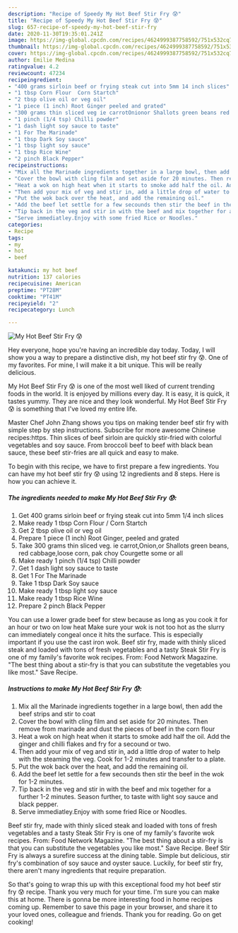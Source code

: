 ```yaml
---
description: "Recipe of Speedy My Hot Beef Stir Fry 😰"
title: "Recipe of Speedy My Hot Beef Stir Fry 😰"
slug: 657-recipe-of-speedy-my-hot-beef-stir-fry
date: 2020-11-30T19:35:01.241Z
image: https://img-global.cpcdn.com/recipes/4624999387758592/751x532cq70/my-hot-beef-stir-fry-😰-recipe-main-photo.jpg
thumbnail: https://img-global.cpcdn.com/recipes/4624999387758592/751x532cq70/my-hot-beef-stir-fry-😰-recipe-main-photo.jpg
cover: https://img-global.cpcdn.com/recipes/4624999387758592/751x532cq70/my-hot-beef-stir-fry-😰-recipe-main-photo.jpg
author: Emilie Medina
ratingvalue: 4.2
reviewcount: 47234
recipeingredient:
- "400 grams sirloin beef or frying steak cut into 5mm 14 inch slices"
- "1 tbsp Corn Flour  Corn Startch"
- "2 tbsp olive oil or veg oil"
- "1 piece (1 inch) Root Ginger peeled and grated"
- "300 grams thin sliced veg ie carrotOnionor Shallots green beans red cabbageloose corn pak choy Courgette some or all"
- "1 pinch (1/4 tsp) Chilli powder"
- "1 dash light soy sauce to taste"
- "1 For The Marinade"
- "1 tbsp Dark Soy sauce"
- "1 tbsp light soy sauce"
- "1 tbsp Rice Wine"
- "2 pinch Black Pepper"
recipeinstructions:
- "Mix all the Marinade ingredients together in a large bowl, then add the beef strips and stir to coat"
- "Cover the bowl with cling film and set aside for 20 minutes. Then remove from marinade and dust the pieces of beef in the corn flour"
- "Heat a wok on high heat when it starts to smoke add half the oil. Add the ginger and chilli flakes and fry for a secound or two."
- "Then add your mix of veg and stir in, add a little drop of water to help with the steaming the veg. Cook for 1-2 minutes and transfer to a plate."
- "Put the wok back over the heat, and add the remaining oil."
- "Add the beef let settle for a few secounds then stir the beef in the wok for 1-2 minutes."
- "Tip back in the veg and stir in with the beef and mix together for a further 1-2 minutes. Season further, to taste with light soy sauce and black pepper."
- "Serve immediatley.Enjoy with some fried Rice or Noodles."
categories:
- Recipe
tags:
- my
- hot
- beef

katakunci: my hot beef 
nutrition: 137 calories
recipecuisine: American
preptime: "PT28M"
cooktime: "PT41M"
recipeyield: "2"
recipecategory: Lunch

---
```



![My Hot Beef Stir Fry 😰](https://img-global.cpcdn.com/recipes/4624999387758592/751x532cq70/my-hot-beef-stir-fry-😰-recipe-main-photo.jpg)

Hey everyone, hope you're having an incredible day today. Today, I will show you a way to prepare a distinctive dish, my hot beef stir fry 😰. One of my favorites. For mine, I will make it a bit unique. This will be really delicious.

My Hot Beef Stir Fry 😰 is one of the most well liked of current trending foods in the world. It is enjoyed by millions every day. It is easy, it is quick, it tastes yummy. They are nice and they look wonderful. My Hot Beef Stir Fry 😰 is something that I've loved my entire life.

Master Chef John Zhang shows you tips on making tender beef stir fry with simple step by step instructions. Subscribe for more awesome Chinese recipes:https. Thin slices of beef sirloin are quickly stir-fried with colorful vegetables and soy sauce. From broccoli beef to beef with black bean sauce, these beef stir-fries are all quick and easy to make.


To begin with this recipe, we have to first prepare a few ingredients. You can have my hot beef stir fry 😰 using 12 ingredients and 8 steps. Here is how you can achieve it.

<!--inarticleads1-->

##### The ingredients needed to make My Hot Beef Stir Fry 😰:

1. Get 400 grams sirloin beef or frying steak cut into 5mm 1/4 inch slices
1. Make ready 1 tbsp Corn Flour / Corn Startch
1. Get 2 tbsp olive oil or veg oil
1. Prepare 1 piece (1 inch) Root Ginger, peeled and grated
1. Take 300 grams thin sliced veg. ie carrot,Onion,or Shallots green beans, red cabbage,loose corn, pak choy Courgette some or all
1. Make ready 1 pinch (1/4 tsp) Chilli powder
1. Get 1 dash light soy sauce to taste
1. Get 1 For The Marinade
1. Take 1 tbsp Dark Soy sauce
1. Make ready 1 tbsp light soy sauce
1. Make ready 1 tbsp Rice Wine
1. Prepare 2 pinch Black Pepper


You can use a lower grade beef for stew because as long as you cook it for an hour or two on low heat Make sure your wok is not too hot as the slurry can immediately congeal once it hits the surface. This is especially important if you use the cast iron wok. Beef stir fry, made with thinly sliced steak and loaded with tons of fresh vegetables and a tasty Steak Stir Fry is one of my family&#39;s favorite wok recipes. From: Food Network Magazine. &#34;The best thing about a stir-fry is that you can substitute the vegetables you like most.&#34; Save Recipe. 

<!--inarticleads2-->

##### Instructions to make My Hot Beef Stir Fry 😰:

1. Mix all the Marinade ingredients together in a large bowl, then add the beef strips and stir to coat
1. Cover the bowl with cling film and set aside for 20 minutes. Then remove from marinade and dust the pieces of beef in the corn flour
1. Heat a wok on high heat when it starts to smoke add half the oil. Add the ginger and chilli flakes and fry for a secound or two.
1. Then add your mix of veg and stir in, add a little drop of water to help with the steaming the veg. Cook for 1-2 minutes and transfer to a plate.
1. Put the wok back over the heat, and add the remaining oil.
1. Add the beef let settle for a few secounds then stir the beef in the wok for 1-2 minutes.
1. Tip back in the veg and stir in with the beef and mix together for a further 1-2 minutes. Season further, to taste with light soy sauce and black pepper.
1. Serve immediatley.Enjoy with some fried Rice or Noodles.


Beef stir fry, made with thinly sliced steak and loaded with tons of fresh vegetables and a tasty Steak Stir Fry is one of my family&#39;s favorite wok recipes. From: Food Network Magazine. &#34;The best thing about a stir-fry is that you can substitute the vegetables you like most.&#34; Save Recipe. Beef Stir Fry is always a surefire success at the dining table. Simple but delicious, stir fry&#39;s combination of soy sauce and oyster sauce. Luckily, for beef stir fry, there aren&#39;t many ingredients that require preparation. 

So that's going to wrap this up with this exceptional food my hot beef stir fry 😰 recipe. Thank you very much for your time. I'm sure you can make this at home. There is gonna be more interesting food in home recipes coming up. Remember to save this page in your browser, and share it to your loved ones, colleague and friends. Thank you for reading. Go on get cooking!
